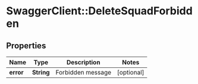 # SwaggerClient::DeleteSquadForbidden

## Properties
Name | Type | Description | Notes
------------ | ------------- | ------------- | -------------
**error** | **String** | Forbidden message | [optional] 


